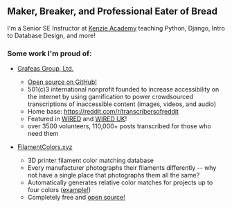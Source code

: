 ## Maker, Breaker, and Professional Eater of Bread

I'm a Senior SE Instructor at [Kenzie Academy](https://kenzie.academy) teaching Python, Django, Intro to Database Design, and more!

### Some work I'm proud of:

- [Grafeas Group, Ltd.](https://grafeas.org)
  - [Open source on GitHub!](https://github.com/grafeasgroup)
  - 501(c)3 international nonprofit founded to increase accessibility on the internet by using gamification to power crowdsourced transcriptions of inaccessible content (images, videos, and audio)
  - Home base: https://reddit.com/r/transcribersofreddit
  - Featured in [WIRED](https://www.wired.com/story/online-altruists-are-making-reddit-more-accessible/) and [WIRED UK](https://www.wired.co.uk/article/transcribers-of-reddit)!
  - over 3500 volunteers, 110,000+ posts transcribed for those who need them

- [FilamentColors.xyz](https://filamentcolors.xyz)
  - 3D printer filament color matching database
  - Every manufacturer photographs their filaments differently -- why not have a single place that photographs them all the same?
  - Automatically generates relative color matches for projects up to four colors ([example!](https://filamentcolors.xyz/library/collection/464,359,117,171/))
  - Completely free and [open source!](https://github.com/itsthejoker/filamentcolors.xyz) 
<!--
**itsthejoker/itsthejoker** is a ✨ _special_ ✨ repository because its `README.md` (this file) appears on your GitHub profile.

Here are some ideas to get you started:

- 🔭 I’m currently working on ...
- 🌱 I’m currently learning ...
- 👯 I’m looking to collaborate on ...
- 🤔 I’m looking for help with ...
- 💬 Ask me about ...
- 📫 How to reach me: ...
- 😄 Pronouns: ...
- ⚡ Fun fact: ...
-->

